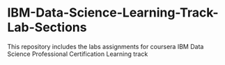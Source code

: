 # IBM-Data-Science-Learning-Track-Lab-Sections
This repository includes the labs assignments for  coursera IBM Data Science Professional Certification Learning track
